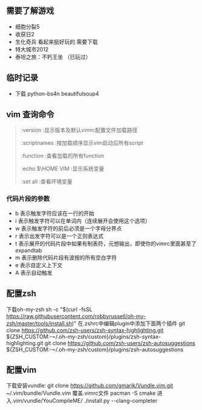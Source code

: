 ## 需要了解游戏
 - 细胞分裂5
 - 收获日2
 - 生化奇兵 看起来挺好玩的 需要下载
 - 特大城市2012
 - 泰坦之旅：不朽王坐 （已玩过）
 
## 临时记录
 - 下载 python-bs4n beautifulsoup4

## vim 查询命令
> :version :显示版本及默认vimrc配置文件加载路径
>
> :scriptnames :按加载顺序显示vim启动后所有script
>
> :function :查看加载的所有function
>
> :echo $\HOME VIM :显示系统变量
>
> :set all :查看环境变量
### 代码片段的参数
- b 表示触发字符应该在一行的开始
- i 表示触发字符可以在单词内（连续展开会使用这个选项）
- w 表示触发字符的前后必须是一个字母分界点
- r 表示出发字符可以是一个正则表达式
- t 表示展开的代码片段中如果有制表符，元想输出，即使你的vimrc里面甚至了expandtab
- m 表示删除代码片段有波按的所有空白字符
- e 表示自定义上下文
- A 表示自动触发

## 配置zsh
下载oh-my-zsh
sh -c "$(curl -fsSL https://raw.githubusercontent.com/robbyrussell/oh-my-zsh/master/tools/install.sh)"
在.zshrc中编辑plugin中添加下面两个插件
git clone https://github.com/zsh-users/zsh-syntax-highlighting.git ${ZSH_CUSTOM:-~/.oh-my-zsh/custom}/plugins/zsh-syntax-highlighting.git
git clone https://github.com/zsh-users/zsh-autosuggestions ${ZSH_CUSTOM:-~/.oh-my-zsh/custom}/plugins/zsh-autosuggestions
## 配置vim
下载安装vundle:
git clone https://github.com/gmarik/Vundle.vim.git ~/.vim/bundle/Vundle.vim
覆盖.vimrc文件
pacman -S cmake
进入.vim/vundle/YouCompileME/
./install.py --clang-completer



